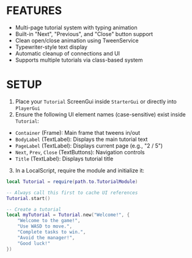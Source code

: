 # FEATURES

- Multi-page tutorial system with typing animation
- Built-in "Next", "Previous", and "Close" button support
- Clean open/close animation using TweenService
- Typewriter-style text display
- Automatic cleanup of connections and UI
- Supports multiple tutorials via class-based system

# SETUP

1. Place your `Tutorial` ScreenGui inside `StarterGui` or directly into `PlayerGui`
2. Ensure the following UI element names (case-sensitive) exist inside `Tutorial`:

- `Container` (Frame): Main frame that tweens in/out
- `BodyLabel` (TextLabel): Displays the main tutorial text
- `PageLabel` (TextLabel): Displays current page (e.g., "2 / 5")
- `Next`, `Prev`, `Close` (TextButtons): Navigation controls
- `Title` (TextLabel): Displays tutorial title

3. In a LocalScript, require the module and initialize it:

```lua
local Tutorial = require(path.to.TutorialModule)

-- Always call this first to cache UI references
Tutorial.start()

-- Create a tutorial
local myTutorial = Tutorial.new("Welcome!", {
    "Welcome to the game!",
    "Use WASD to move.",
    "Complete tasks to win.",
    "Avoid the manager!",
    "Good luck!"
})
